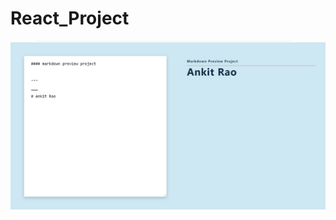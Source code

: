 # React_Project
![Demo](https://github.com/DragonUncaged/React_Project/blob/main/z_all%20Screenshots/z16.png)
